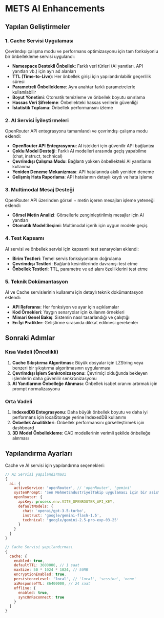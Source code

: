 # METS AI Enhancements

## Yapılan Geliştirmeler

### 1. Cache Servisi Uygulaması
Çevrimdışı çalışma modu ve performans optimizasyonu için tam fonksiyonlu bir önbellekleme servisi uygulandı:

- **Namespace Destekli Önbellek**: Farklı veri türleri (AI yanıtları, API yanıtları vb.) için ayrı ad alanları
- **TTL (Time-to-Live)**: Her önbellek girişi için yapılandırılabilir geçerlilik süresi
- **Parametreli Önbellekleme**: Aynı anahtar farklı parametrelerle kullanılabilir
- **Boyut Yönetimi**: Otomatik temizleme ve önbellek boyutu sınırlama
- **Hassas Veri Şifreleme**: Önbellekteki hassas verilerin güvenliği
- **İstatistik Toplama**: Önbellek performansını izleme

### 2. AI Servisi İyileştirmeleri
OpenRouter API entegrasyonu tamamlandı ve çevrimdışı çalışma modu eklendi:

- **OpenRouter API Entegrasyonu**: AI istekleri için güvenilir API bağlantısı
- **Çoklu Model Desteği**: Farklı AI modelleri arasında geçiş yapabilme (chat, instruct, technical)
- **Çevrimdışı Çalışma Modu**: Bağlantı yokken önbellekteki AI yanıtlarını kullanma
- **Yeniden Deneme Mekanizması**: API hatalarında akıllı yeniden deneme
- **Gelişmiş Hata Raporlama**: API hatalarının detaylı kaydı ve hata işleme

### 3. Multimodal Mesaj Desteği
OpenRouter API üzerinden görsel + metin içeren mesajları işleme yeteneği eklendi:

- **Görsel Metin Analizi**: Görsellerle zenginleştirilmiş mesajlar için AI yanıtları
- **Otomatik Model Seçimi**: Multimodal içerik için uygun modele geçiş

### 4. Test Kapsamı
AI servisi ve önbellek servisi için kapsamlı test senaryoları eklendi:

- **Birim Testleri**: Temel servis fonksiyonlarını doğrulama
- **Çevrimdışı Testleri**: Bağlantı kesintilerinde davranışı test etme
- **Önbellek Testleri**: TTL, parametre ve ad alanı özelliklerini test etme

### 5. Teknik Dokümantasyon
AI ve Cache servislerinin kullanımı için detaylı teknik dokümantasyon eklendi:

- **API Referansı**: Her fonksiyon ve ayar için açıklamalar
- **Kod Örnekleri**: Yaygın senaryolar için kullanım örnekleri
- **Mimari Genel Bakış**: Sistemin nasıl tasarlandığı ve çalıştığı
- **En İyi Pratikler**: Geliştirme sırasında dikkat edilmesi gerekenler

## Sonraki Adımlar

### Kısa Vadeli (Öncelikli)
1. **Cache Sıkıştırma Algoritması**: Büyük dosyalar için LZString veya benzeri bir sıkıştırma algoritmasının uygulanması
2. **Çevrimdışı İşlem Senkronizasyonu**: Çevrimiçi olduğunda bekleyen işlemlerin daha güvenilir senkronizasyonu
3. **AI Yanıtlarının Önbelleğe Alınması**: Önbellek isabet oranını artırmak için prompt normalizasyonu

### Orta Vadeli
1. **IndexedDB Entegrasyonu**: Daha büyük önbellek boyutu ve daha iyi performans için localStorage yerine IndexedDB kullanımı
2. **Önbellek Analitikleri**: Önbellek performansını görselleştirmek için dashboard
3. **3D Model Önbellekleme**: CAD modellerinin verimli şekilde önbelleğe alınması

## Yapılandırma Ayarları

Cache ve AI servisi için yapılandırma seçenekleri:

```javascript
// AI Servisi yapılandırması
{
  ai: {
    activeService: 'openRouter', // 'openRouter', 'gemini'
    systemPrompt: 'Sen MehmetEndustriyelTakip uygulaması için bir asistansın...',
    openRouter: {
      apiKey: process.env.VITE_OPENROUTER_API_KEY,
      defaultModels: {
        chat: 'openai/gpt-3.5-turbo',
        instruct: 'google/gemini-flash-1.5',
        technical: 'google/gemini-2.5-pro-exp-03-25'
      }
    }
  }
}

// Cache Servisi yapılandırması
{
  cache: {
    enabled: true,
    defaultTTL: 3600000, // 1 saat
    maxSize: 50 * 1024 * 1024, // 50MB
    encryptionEnabled: true,
    persistenceLevel: 'local', // 'local', 'session', 'none'
    aiResponseTTL: 86400000, // 24 saat
    offline: {
      enabled: true,
      syncOnReconnect: true
    }
  }
}
```
